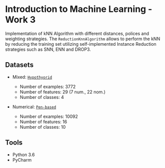 # Introduction to Machine Learning - Work 3

Implementation of kNN Algorithm with different distances, polices and weighting strategies. The `ReductionKnnAlgorithm` allows to perform the kNN by reducing the training set utilizing self-implemented Instance Reduction strategies such as SNN, ENN and DROP3.

## Datasets

- Mixed: [`Hypothyorid`](datasets/)
  * Number of examples: 3772
  * Number of features: 29 (7 num., 22 nom.)
  * Number of classes: 4

- Numerical: [`Pen-based`](datasets/)
  * Number of examples: 10092
  * Number of features: 16 
  * Number of classes: 10

## Tools

- Python 3.6
- PyCharm
